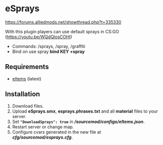 # eSprays
https://forums.alliedmods.net/showthread.php?t=335330

With this plugin players can use default sprays in CS:GO (https://youtu.be/WQdQlosCOHI)

- Commands: /sprays, /spray, /graffiti
- Bind on use spray **bind KEY +spray**

## Requirements
 - [eItems](https://github.com/ESK0/eItems) (latest)

## Installation
1. Download files.
2. Upload **eSprays.smx**, **esprays.phrases.txt** and all **material** files to your server.
3. Set **`"DownloadSprays": true`** in ***/sourcemod/configs/eItems.json***.
4. Restart server or change map.
5. Configure cvars generated in the new file at ***cfg/sourcemod/esprays.cfg***.
